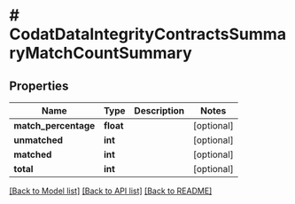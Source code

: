 # # CodatDataIntegrityContractsSummaryMatchCountSummary

## Properties

Name | Type | Description | Notes
------------ | ------------- | ------------- | -------------
**match_percentage** | **float** |  | [optional]
**unmatched** | **int** |  | [optional]
**matched** | **int** |  | [optional]
**total** | **int** |  | [optional]

[[Back to Model list]](../../README.md#models) [[Back to API list]](../../README.md#endpoints) [[Back to README]](../../README.md)
